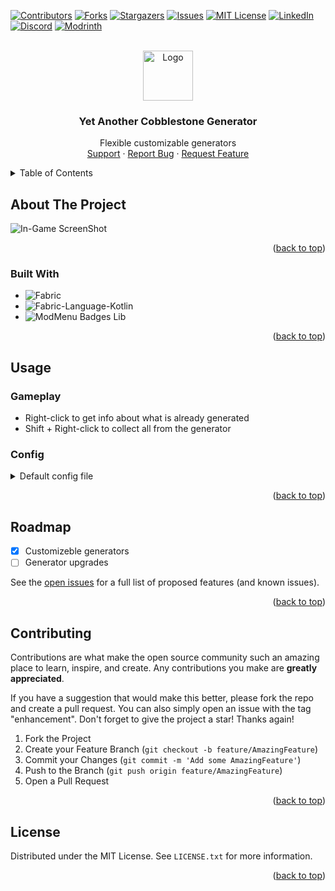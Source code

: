 <a name="readme-top"></a>

[![Contributors][contributors-shield]][contributors-url]
[![Forks][forks-shield]][forks-url]
[![Stargazers][stars-shield]][stars-url]
[![Issues][issues-shield]][issues-url]
[![MIT License][license-shield]][license-url]
[![LinkedIn][linkedin-shield]][linkedin-url]
[![Discord][discord-shield]][discord-url]
[![Modrinth][modrinth-shield]][modrinth-url]

<br />
<div align="center">
  <a href="https://github.com/syorito-hatsuki/yet-another-cobble">
    <img src="https://github.com/syorito-hatsuki/yet-another-cobble-gen/blob/1.20/src/main/resources/assets/yacg/icon.png" alt="Logo" width="80" height="80">
  </a>

<h3 align="center">Yet Another Cobblestone Generator</h3>

  <p align="center">
    Flexible customizable generators
    <br />
    <a href="https://discord.gg/pbwnMwnUD6">Support</a>
    ·
    <a href="https://github.com/syorito-hatsuki/yet-another-cobble-gen/issues">Report Bug</a>
    ·
    <a href="https://github.com/syorito-hatsuki/yet-another-cobble-gen/issues">Request Feature</a>
  </p>
</div>

<details>
  <summary>Table of Contents</summary>
  <ol>
    <li>
      <a href="#about-the-project">About The Project</a>
      <ul>
        <li><a href="#built-with">Built With</a></li>
      </ul>
    </li>
    <li>
      <a href="#usage">Usage</a>
      <ul>
        <li><a href="#gameplay">Gameplay</a></li>
        <li><a href="#config">Config</a></li>
      </ul>
    </li>
    <li><a href="#roadmap">Roadmap</a></li>
    <li><a href="#contributing">Contributing</a></li>
    <li><a href="#license">License</a></li>
  </ol>
</details>

## About The Project

![In-Game ScreenShot][screenshot]

<p align="right">(<a href="#readme-top">back to top</a>)</p>

### Built With

* ![Fabric][fabric]
* ![Fabric-Language-Kotlin][fabric-language-kotlin]
* ![ModMenu Badges Lib][modmenu-badges-lib]

<p align="right">(<a href="#readme-top">back to top</a>)</p>

## Usage

### Gameplay

* Right-click to get info about what is already generated
* Shift + Right-click to collect all from the generator

### Config

<details>
  <summary>Default config file</summary>
  
  ```json
  {
      "generators": {
          "cobble": [
              {
                  "itemId": "minecraft:cobblestone",
                  "coefficient": 100,
                  "count": 1
              },
              {
                  "itemId": "minecraft:cobbled_deepslate",
                  "coefficient": 30,
                  "count": 1
              },
              {
                  "itemId": "minecraft:mossy_cobblestone",
                  "coefficient": 10,
                  "count": 1
              }
          ],
          "ore": [
              {
                  "itemId": "minecraft:coal_ore",
                  "coefficient": 100,
                  "count": 1
              },
              {
                  "itemId": "minecraft:copper_ore",
                  "coefficient": 70,
                  "count": 1
              },
              {
                  "itemId": "minecraft:iron_ore",
                  "coefficient": 50,
                  "count": 1
              },
              {
                  "itemId": "minecraft:gold_ore",
                  "coefficient": 30,
                  "count": 1
              },
              {
                  "itemId": "minecraft:redstone_ore",
                  "coefficient": 20,
                  "count": 1
              },
              {
                  "itemId": "minecraft:lapis_ore",
                  "coefficient": 20,
                  "count": 1
              },
              {
                  "itemId": "minecraft:diamond_ore",
                  "coefficient": 15,
                  "count": 1
              },
              {
                  "itemId": "minecraft:emerald_ore",
                  "coefficient": 10,
                  "count": 1
              },
              {
                  "itemId": "minecraft:nether_quartz_ore",
                  "coefficient": 5,
                  "count": 1
              }
          ],
          "stone": [
              {
                  "itemId": "minecraft:stone",
                  "coefficient": 100,
                  "count": 1
              },
              {
                  "itemId": "minecraft:diorite",
                  "coefficient": 50,
                  "count": 1
              },
              {
                  "itemId": "minecraft:granite",
                  "coefficient": 50,
                  "count": 1
              },
              {
                  "itemId": "minecraft:andesite",
                  "coefficient": 50,
                  "count": 1
              },
              {
                  "itemId": "minecraft:calcite",
                  "coefficient": 20,
                  "count": 1
              },
              {
                  "itemId": "minecraft:dripstone_block",
                  "coefficient": 20,
                  "count": 1
              },
              {
                  "itemId": "minecraft:deepslate",
                  "coefficient": 5,
                  "count": 1
              }
          ]
      }
  }
  ```
  
</details>

<p align="right">(<a href="#readme-top">back to top</a>)</p>

## Roadmap

- [x] Customizeble generators
- [ ] Generator upgrades

See the [open issues](https://github.com/syorito-hatsuki/yet-another-cobble-gen/issues) for a full list of proposed features (and known issues).

<p align="right">(<a href="#readme-top">back to top</a>)</p>

## Contributing

Contributions are what make the open source community such an amazing place to learn, inspire, and create. Any contributions you make are **greatly appreciated**.

If you have a suggestion that would make this better, please fork the repo and create a pull request. You can also simply open an issue with the tag "enhancement".
Don't forget to give the project a star! Thanks again!

1. Fork the Project
2. Create your Feature Branch (`git checkout -b feature/AmazingFeature`)
3. Commit your Changes (`git commit -m 'Add some AmazingFeature'`)
4. Push to the Branch (`git push origin feature/AmazingFeature`)
5. Open a Pull Request

<p align="right">(<a href="#readme-top">back to top</a>)</p>

## License

Distributed under the MIT License. See `LICENSE.txt` for more information.

<p align="right">(<a href="#readme-top">back to top</a>)</p>

[contributors-shield]: https://img.shields.io/github/contributors/syorito-hatsuki/yet-another-cobble-gen.svg?style=for-the-badge
[contributors-url]: https://github.com/syorito-hatsuki/yet-another-cobble-gen/graphs/contributors
[forks-shield]: https://img.shields.io/github/forks/syorito-hatsuki/yet-another-cobble-gen.svg?style=for-the-badge
[forks-url]: https://github.com/syorito-hatsuki/yet-another-cobble-gen/network/members
[stars-shield]: https://img.shields.io/github/stars/syorito-hatsuki/yet-another-cobble-gen.svg?style=for-the-badge
[stars-url]: https://github.com/syorito-hatsuki/yet-another-cobble-gen/stargazers
[issues-shield]: https://img.shields.io/github/issues/syorito-hatsuki/yet-another-cobble-gen.svg?style=for-the-badge
[issues-url]: https://github.com/syorito-hatsuki/yet-another-cobble-gen/issues
[license-shield]: https://img.shields.io/github/license/syorito-hatsuki/yet-another-cobble-gen.svg?style=for-the-badge
[license-url]: https://github.com/syorito-hatsuki/yet-another-cobble-gen/blob/master/LICENSE.txt
[linkedin-shield]: https://img.shields.io/badge/-LinkedIn-black.svg?style=for-the-badge&logo=linkedin&colorB=555
[linkedin-url]: https://linkedin.com/in/kit-lehto
[screenshot]: https://cdn-raw.modrinth.com/data/xPsKRMUF/images/047a2072ffe8fe5368479d0560eb2bbca2b1ef5f.png
[fabric]: https://img.shields.io/badge/fabric%20api-DBD0B4?style=for-the-badge
[fabric-language-kotlin]: https://img.shields.io/badge/fabric%20kotlin%20language-7F52FF?style=for-the-badge&logo=kotlin&logoColor=white
[modmenu-badges-lib]: https://img.shields.io/badge/modmenu%20badges%20lib-434956?style=for-the-badge
[discord-shield]: https://img.shields.io/discord/1032138561618726952?logo=discord&logoColor=white&style=for-the-badge&label=Discord
[discord-url]: https://discord.gg/pbwnMwnUD6
[modrinth-shield]: https://img.shields.io/modrinth/v/yacg?label=Modrinth&style=for-the-badge
[modrinth-url]: https://modrinth.com/mod/yacg

